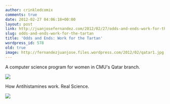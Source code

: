 ```yaml
---
author: crinkledcomix
comments: true
date: 2012-02-27 04:06:18+00:00
layout: post
link: http://juanjosefernandez.com/2012/02/27/odds-and-ends-work-for-the-tartan/
slug: odds-and-ends-work-for-the-tartan
title: 'Odds and Ends: Work for the Tartan'
wordpress_id: 578
old: true
image: http://fernandezjuanjose.files.wordpress.com/2012/02/qatar1.jpg
---
```


A computer science program for women in CMU's Qatar branch.

[![](http://fernandezjuanjose.files.wordpress.com/2012/02/qatar1.jpg)](http://fernandezjuanjose.files.wordpress.com/2012/02/qatar1.jpg)

How Antihistamines work. Real Science.

[![](http://fernandezjuanjose.files.wordpress.com/2012/02/antihistamines.jpg)](http://fernandezjuanjose.files.wordpress.com/2012/02/antihistamines.jpg)
